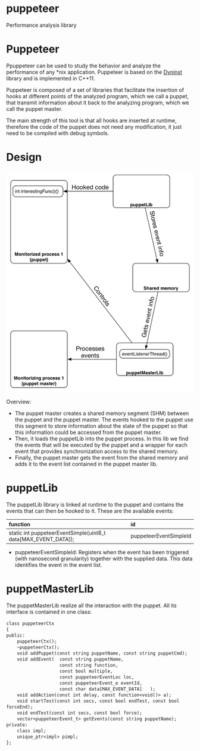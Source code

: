 # puppeteer
Performance analysis library


# Puppeteer

Ppuppeteer can be used to study the behavior and analyze the performance of any *nix application. Puppeteer is based on the [Dyninst](http://www.dyninst.org/sites/default/files/manuals/dyninst/DyninstAPI.pdf) library and is implemented in C++11.

Puppeteer is composed of a set of libraries that facilitate the insertion of hooks at different points of the analyzed program, which we call a puppet, that transmit information about it back to the analyzing program, which we call the puppet master.

The main strength of this tool is that all hooks are inserted at runtime, therefore the code of the puppet does not need any modification, it just need to be compiled with debug symbols.

# Design

![alt text](https://raw.githubusercontent.com/GerardGarcia/puppeteer/master/img/puppeteer_design.png "Puppeteer design")

Overview:

 * The puppet master creates a shared memory segment (SHM) between the puppet and the puppet master. The events hooked to the puppet use this segment to store information about the state of the puppet so that this information could be accessed from the puppet master.
 * Then, it loads the puppetLib into the puppet process. In this lib we find the events that will be executed by the puppet and a wrapper for each event that provides synchronization access to the shared memory.
 * Finally, the puppet master gets the event from the shared memory and adds it to the event list contained in the puppet master lib.


# puppetLib

The puppetLib library is linked at runtime to the puppet and contains the events that can then be hooked to it. These are the available events:

| function                                                        | id          
| :-------------------------------------------------------------- |:-----------------------|
| static int puppeteerEventSimple(uint8_t data[MAX_EVENT_DATA]);  | puppeteerEventSimpleId|

 * puppeteerEventSimpleId: Registers when the event has been triggered (with nanosecond granularity) together with the supplied data. This data identifies the event in the event list.

# puppetMasterLib

The puppetMasterLib realize all the interaction with the puppet. All its interface is contained in one class:

```
class puppeteerCtx
{
public:
	puppeteerCtx();
	~puppeteerCtx();
	void addPuppet(const string puppetName, const string puppetCmd);
	void addEvent(  const string puppetName,
	                const string function,
	                const bool multiple,
	                const puppeteerEventLoc loc,
	                const puppeteerEvent_e eventId,
	                const char data[MAX_EVENT_DATA]   );
	void addAction(const int delay, const function<void()> a);
	void startTest(const int secs, const bool endTest, const bool forceEnd);
	void endTest(const int secs, const bool force);
	vector<puppeteerEvent_t> getEvents(const string puppetName);
private:
	class impl;
	unique_ptr<impl> pimpl;
};
```


